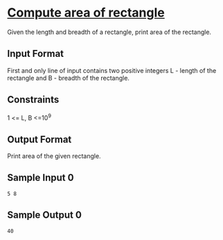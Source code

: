 # [Compute area of rectangle](https://www.hackerrank.com/contests/smart-interviews-basic/challenges/si-basic-compute-area-of-rectangle/problem)

Given the length and breadth of a rectangle, print area of the rectangle.

## Input Format

First and only line of input contains two positive integers L - length of the rectangle and B - breadth of the rectangle.

## Constraints

1 <= L, B <=10<sup>9</sup>

## Output Format

Print area of the given rectangle.

## Sample Input 0
```
5 8
```
## Sample Output 0
```
40
```